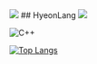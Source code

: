 <img src="https://capsule-render.vercel.app/api?type=waving&color=BDBDC8&height=150&section=header" />
## HyeonLang
<img src="https://capsule-render.vercel.app/api?type=waving&color=BDBDC8&height=150&section=footer" />

![C++](https://img.shields.io/badge/C%2B%2B-00599C?style=for-the-badge&logo=c%2B%2B&logoColor=white)


[![Top Langs](https://github-readme-stats.vercel.app/api/top-langs/?username=HyeonLang)](https://github.com/anuraghazra/github-readme-stats)
